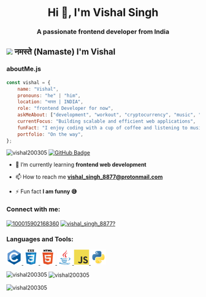 <h1 align="center">Hi 👋, I'm Vishal Singh</h1>
<h3 align="center">A passionate frontend developer from India</h3>

<h2><img src="https://www.google.com/url?sa=i&url=https%3A%2F%2Fgiphy.com%2Fstickers%2Fhindu-kashmiri-kashmiripandit-2vDJLn6LzoSSIJe3Xj&psig=AOvVaw0afIlVqqyAdaTQZbv8wOOb&ust=1705884690359000&source=images&cd=vfe&opi=89978449&ved=0CBIQjRxqFwoTCPi55KOi7YMDFQAAAAAdAAAAABAU" width="30"/> नमस्ते (Namaste) I'm Vishal <img 

</em></p>

### aboutMe.js

```js
const vishal = {
    name: "Vishal",
    pronouns: "he" | "him",
    location: "भारत | INDIA",
    role: "frontend Developer for now",
    askMeAbout: ["development", "workout", "cryptocurrency", "music", "coffee", "gaming"],
    currentFocus: "Building scalable and efficient web applications",
    funFact: "I enjoy coding with a cup of coffee and listening to music in the background.",
    portfolio: "On the way",
};
```


<p align="left"> <img src="https://komarev.com/ghpvc/?username=vishal200305&label=Profile%20views&color=0e75b6&style=flat" alt="vishal200305" /> 
<a href="https://github.com/Vishal200305?tab=followers"><img src="https://img.shields.io/github/followers/Vishal200305?label=Followers&style=social" alt="GitHub Badge">
</a>
</p>

- 🌱 I’m currently learning **frontend web development**

- 📫 How to reach me **vishal_singh_8877@protonmail.com**

- ⚡ Fun fact **I am funny 😅**

<h3 align="left">Connect with me:</h3>
<p align="left">
<a href="https://fb.com/100015902168360" target="blank"><img align="center" src="https://raw.githubusercontent.com/rahuldkjain/github-profile-readme-generator/master/src/images/icons/Social/facebook.svg" alt="100015902168360" height="30" width="40" /></a>
<a href="https://instagram.com/vishal_singh_8877?" target="blank"><img align="center" src="https://raw.githubusercontent.com/rahuldkjain/github-profile-readme-generator/master/src/images/icons/Social/instagram.svg" alt="vishal_singh_8877?" height="30" width="40" /></a>
</p>

<h3 align="left">Languages and Tools:</h3>
<p align="left"> <a href="https://www.cprogramming.com/" target="_blank" rel="noreferrer"> <img src="https://raw.githubusercontent.com/devicons/devicon/master/icons/c/c-original.svg" alt="c" width="40" height="40"/> </a> <a href="https://www.w3schools.com/css/" target="_blank" rel="noreferrer"> <img src="https://raw.githubusercontent.com/devicons/devicon/master/icons/css3/css3-original-wordmark.svg" alt="css3" width="40" height="40"/> </a> <a href="https://www.w3.org/html/" target="_blank" rel="noreferrer"> <img src="https://raw.githubusercontent.com/devicons/devicon/master/icons/html5/html5-original-wordmark.svg" alt="html5" width="40" height="40"/> </a> <a href="https://www.java.com" target="_blank" rel="noreferrer"> <img src="https://raw.githubusercontent.com/devicons/devicon/master/icons/java/java-original.svg" alt="java" width="40" height="40"/> </a> <a href="https://developer.mozilla.org/en-US/docs/Web/JavaScript" target="_blank" rel="noreferrer"> <img src="https://raw.githubusercontent.com/devicons/devicon/master/icons/javascript/javascript-original.svg" alt="javascript" width="40" height="40"/> </a> <a href="https://www.python.org" target="_blank" rel="noreferrer"> <img src="https://raw.githubusercontent.com/devicons/devicon/master/icons/python/python-original.svg" alt="python" width="40" height="40"/> </a> </p>

<p><img align="left" src="https://github-readme-stats.vercel.app/api/top-langs?username=vishal200305&show_icons=true&locale=en&layout=compact" alt="vishal200305" /></p>

<p>&nbsp;<img align="center" src="https://github-readme-stats.vercel.app/api?username=vishal200305&show_icons=true&locale=en" alt="vishal200305" /></p>

<p><img align="center" src="https://github-readme-streak-stats.herokuapp.com/?user=vishal200305&" alt="vishal200305" /></p>
